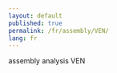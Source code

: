 ```yaml
---
layout: default
published: true
permalink: /fr/assembly/VEN/
lang: fr
---
```


assembly analysis VEN
